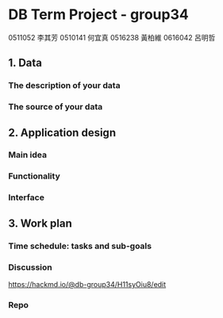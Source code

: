 # DB Term Project - group34
0511052	李其芳	0510141	何宜真	0516238	黃柏維	0616042	呂明哲

## 1. Data
### The description of your data 
### The source of your data 

## 2. Application design 
### Main idea 
### Functionality
### Interface 

## 3. Work plan
### Time schedule: tasks and sub-goals 
### Discussion
https://hackmd.io/@db-group34/H11syOiu8/edit
### Repo

